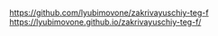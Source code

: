 https://github.com/lyubimovone/zakrivayuschiy-teg-f
https://lyubimovone.github.io/zakrivayuschiy-teg-f/